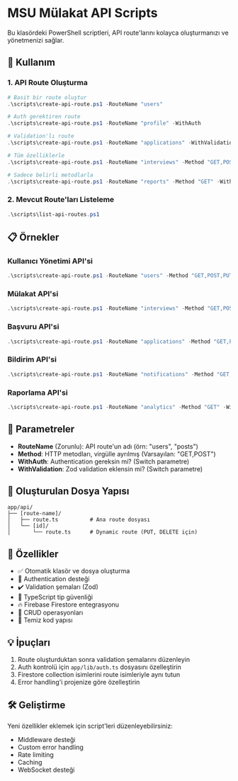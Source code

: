 # MSU Mülakat API Scripts

Bu klasördeki PowerShell scriptleri, API route'larını kolayca oluşturmanızı ve yönetmenizi sağlar.

## 🚀 Kullanım

### 1. API Route Oluşturma

```powershell
# Basit bir route oluştur
.\scripts\create-api-route.ps1 -RouteName "users"

# Auth gerektiren route
.\scripts\create-api-route.ps1 -RouteName "profile" -WithAuth

# Validation'lı route
.\scripts\create-api-route.ps1 -RouteName "applications" -WithValidation

# Tüm özelliklerle
.\scripts\create-api-route.ps1 -RouteName "interviews" -Method "GET,POST,PUT,DELETE" -WithAuth -WithValidation

# Sadece belirli metodlarla
.\scripts\create-api-route.ps1 -RouteName "reports" -Method "GET" -WithAuth
```

### 2. Mevcut Route'ları Listeleme

```powershell
.\scripts\list-api-routes.ps1
```

## 📋 Örnekler

### Kullanıcı Yönetimi API'si
```powershell
.\scripts\create-api-route.ps1 -RouteName "users" -Method "GET,POST,PUT,DELETE" -WithAuth -WithValidation
```

### Mülakat API'si
```powershell
.\scripts\create-api-route.ps1 -RouteName "interviews" -Method "GET,POST,PUT" -WithAuth -WithValidation
```

### Başvuru API'si
```powershell
.\scripts\create-api-route.ps1 -RouteName "applications" -Method "GET,POST,PUT" -WithAuth -WithValidation
```

### Bildirim API'si
```powershell
.\scripts\create-api-route.ps1 -RouteName "notifications" -Method "GET,POST" -WithAuth
```

### Raporlama API'si
```powershell
.\scripts\create-api-route.ps1 -RouteName "analytics" -Method "GET" -WithAuth
```

## 🔧 Parametreler

- **RouteName** (Zorunlu): API route'un adı (örn: "users", "posts")
- **Method**: HTTP metodları, virgülle ayrılmış (Varsayılan: "GET,POST")
- **WithAuth**: Authentication gereksin mi? (Switch parametre)
- **WithValidation**: Zod validation eklensin mi? (Switch parametre)

## 📁 Oluşturulan Dosya Yapısı

```
app/api/
├── [route-name]/
│   ├── route.ts          # Ana route dosyası
│   └── [id]/
│       └── route.ts      # Dynamic route (PUT, DELETE için)
```

## 🎯 Özellikler

- ✅ Otomatik klasör ve dosya oluşturma
- 🔐 Authentication desteği
- ✔️ Validation şemaları (Zod)
- 📄 TypeScript tip güvenliği
- 🔥 Firebase Firestore entegrasyonu
- 📝 CRUD operasyonları
- 🎨 Temiz kod yapısı

## 💡 İpuçları

1. Route oluşturduktan sonra validation şemalarını düzenleyin
2. Auth kontrolü için `app/lib/auth.ts` dosyasını özelleştirin
3. Firestore collection isimlerini route isimleriyle aynı tutun
4. Error handling'i projenize göre özelleştirin

## 🛠️ Geliştirme

Yeni özellikler eklemek için script'leri düzenleyebilirsiniz:
- Middleware desteği
- Custom error handling
- Rate limiting
- Caching
- WebSocket desteği
